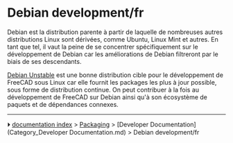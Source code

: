 # Debian development/fr
Debian est la distribution parente à partir de laquelle de nombreuses autres distributions Linux sont dérivées, comme Ubuntu, Linux Mint et autres. En tant que tel, il vaut la peine de se concentrer spécifiquement sur le développement de Debian car les améliorations de Debian filtreront par le biais de ses descendants.

[Debian Unstable](Debian_Unstable/fr.md) est une bonne distribution cible pour le développement de FreeCAD sous Linux car elle fournit les packages les plus à jour possible, sous forme de distribution continue. On peut contribuer à la fois au développement de FreeCAD sur Debian ainsi qu\'à son écosystème de paquets et de dépendances connexes.



---
⏵ [documentation index](../README.md) > [Packaging](Category_Packaging.md) > [Developer Documentation](Category_Developer Documentation.md) > Debian development/fr
